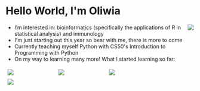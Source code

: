 <h1> Hello World, I'm Oliwia </h1>


<img align="right" src="https://user-images.githubusercontent.com/97887717/194167932-73a3840c-d04a-410a-b11a-71af7a0a252b.png">



- I’m interested in: bioinformatics (specifically the applications of R in statistical analysis) and immunology
- I'm just starting out this year so bear with me, there is more to come
- Currently teaching myself Python with CS50's Introduction to Programming with Python
- On my way to learning many more! What I started learning so far:
<style>
  .column {
  float: left;
  width: 25%;
  padding: 5px;
}

.row::after {
  content: "";
  clear: both;
  display: table;
}
</style>

<div class="row">
  <div class="column">
    <img src="https://img.shields.io/badge/R-276DC3?style=for-the-badge&logo=r&logoColor=white">
  </div>
  <div class="column">
    <img src="https://img.shields.io/badge/Python-3776AB?style=for-the-badge&logo=python&logoColor=white">
  </div>
  <div class="column">
    <img src="https://img.shields.io/badge/HTML5-E34F26?style=for-the-badge&logo=html5&logoColor=white">
  </div>
    </div>
  <div class="column">
    <img src="https://img.shields.io/badge/CSS3-1572B6?style=for-the-badge&logo=css3&logoColor=white">
  </div>
</div>

<!---
olinm/olinm is a ✨ special ✨ repository because its `README.md` (this file) appears on your GitHub profile.
You can click the Preview link to take a look at your changes.
--->
